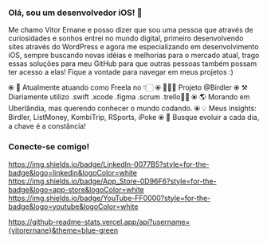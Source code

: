 ### Olá, sou um desenvolvedor iOS! 👋

Me chamo Vitor Ernane e posso dizer que sou uma pessoa que através de curiosidades e sonhos entrei no mundo digital, primeiro desenvolvendo sites através do WordPress e agora me especializando em desenvolvimento iOS, sempre buscando novas idéias e melhorias para o mercado atual, trago essas soluções para meu GitHub para que outras pessoas também possam ter acesso a elas! Fique a vontade para navegar em meus projetos :)

⦿ 🏢 Atualmente atuando como Freela no 👇🏻
⦿ 👨🏻‍💻 Projeto @Birdler
⦿ ⚒️ Diariamente utilizo .swift .xcode .figma .scrum .trello✌🏻
⦿ 🌎 Morando em Uberlândia, mas querendo conhecer o mundo codando.
⦿ 💡 Meus insights: Birdler, ListMoney, KombiTrip, RSports, iPoke
⦿ 🌱 Busque evoluir a cada dia, a chave é a constância! 

### Conecte-se comigo!

https://img.shields.io/badge/LinkedIn-0077B5?style=for-the-badge&logo=linkedin&logoColor=white
https://img.shields.io/badge/App_Store-0D96F6?style=for-the-badge&logo=app-store&logoColor=white
https://img.shields.io/badge/YouTube-FF0000?style=for-the-badge&logo=youtube&logoColor=white


https://github-readme-stats.vercel.app/api?username={vitorernane}&theme=blue-green
<!--
**vitorernane/vitorernane** is a ✨ _special_ ✨ repository because its `README.md` (this file) appears on your GitHub profile.

Here are some ideas to get you started:

- 🔭 I’m currently working on ...
- 🌱 I’m currently learning ...
- 👯 I’m looking to collaborate on ...
- 🤔 I’m looking for help with ...
- 💬 Ask me about ...
- 📫 How to reach me: ...
- 😄 Pronouns: ...
- ⚡ Fun fact: ...
-->
